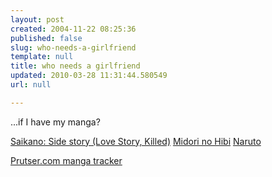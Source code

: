 ```yaml
---
layout: post
created: 2004-11-22 08:25:36
published: false
slug: who-needs-a-girlfriend
template: null
title: who needs a girlfriend
updated: 2010-03-28 11:31:44.580549
url: null

---
```


...if I have my manga?

<a href="http://www.snoopycool.com/manga/saikano/killed.html">Saikano: Side story (Love Story, Killed)</a>
<a href="http://www.snoopycool.com/manga/midori/index.html">Midori no Hibi</a>
<a href="http://user.cs.tu-berlin.de/~rmazores/naruto/">Naruto</a>

<a href="http://www.prutser.com/">Prutser.com manga tracker</a> 

